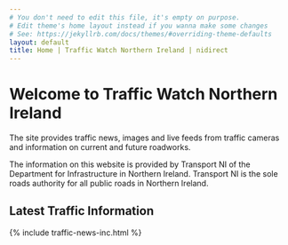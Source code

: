 ```yaml
---
# You don't need to edit this file, it's empty on purpose.
# Edit theme's home layout instead if you wanna make some changes
# See: https://jekyllrb.com/docs/themes/#overriding-theme-defaults
layout: default
title: Home | Traffic Watch Northern Ireland | nidirect
---
```


<h1 id="main-content">
    Welcome to Traffic Watch Northern Ireland
</h1>
<p class="intro">
    The site provides traffic news, images and live feeds from traffic cameras and information on current and future roadworks.
</p>
<p>
    The information on this website is provided by Transport NI of the Department for Infrastructure in Northern Ireland. Transport NI is the sole roads authority for all public roads in Northern Ireland.<br />
</p>

## Latest Traffic Information

{% include traffic-news-inc.html %}

